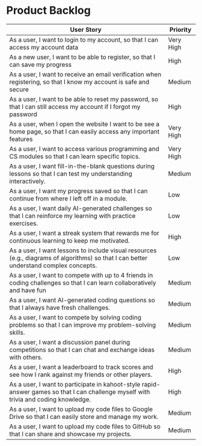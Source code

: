 # Product Backlog

| User Story                                                                                                                                                                                                  | Priority  |
| ----------------------------------------------------------------------------------------------------------------------------------------------------------------------------------------------------------- | --------- |
| As a user, I want to login to my account, so that I can access my account data                                                             | Very High |
| As a new user, I want to be able to register, so that I can save my progress               | High      |
| As a user, I want to receive an email verification when registering, so that I know my account is safe and secure                                                                            | Medium    |
| As a user, I want to be able to reset my password, so that I can still access my account if I forgot my password                                                                                      | High      |
| As a user, when I open the website I want to be see a home page, so that I can easily access any important features                                                   | Very High |
| As a user, I want to access various programming and CS modules so that I can learn specific topics.                                            | Very High |
| As a user, I want fill-in-the-blank questions during lessons so that I can test my understanding interactively.                                              | Medium    |
| As a user, I want my progress saved so that I can continue from where I left off in a module.                                             | Low       |
| As a user, I want daily AI-generated challenges so that I can reinforce my learning with practice exercises.                                                                    | Low       |
| As a user, I want a streak system that rewards me for continuous learning to keep me motivated. | High      |
| As a user, I want lessons to include visual resources (e.g., diagrams of algorithms) so that I can better understand complex concepts.                                      | Low       |
| As a user, I want to compete with up to 4 friends in coding challenges so that I can learn collaboratively and have fun                                                 | Medium    |
| As a user, I want AI-generated coding questions so that I always have fresh challenges.                                                    | Medium    |
| As a user, I want to compete by solving coding problems so that I can improve my problem-solving skills.                                                 | Medium    |
| As a user, I want a discussion panel during competitions so that I can chat and exchange ideas with others.                                     | Medium    |
| As a user, I want a leaderboard to track scores and see how I rank against my friends or other players.                                                                           | High      |
| As a user, I want to participate in kahoot-style rapid-answer games so that I can challenge myself with trivia and coding knowledge.                                    | High      |
| As a user, I want to upload my code files to Google Drive so that I can easily store and manage my work.                                                    | Medium    |
| As a user, I want to upload my code files to GitHub so that I can share and showcase my projects.                                                       | Medium    |
